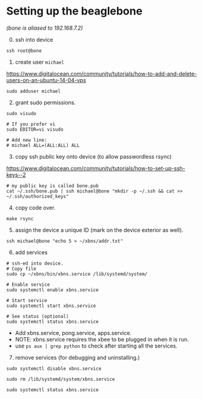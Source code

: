 # Setting up the beaglebone
_(bone is aliased to 192.168.7.2)_

0. ssh into device

```
ssh root@bone
```

1. create user `michael`

https://www.digitalocean.com/community/tutorials/how-to-add-and-delete-users-on-an-ubuntu-14-04-vps

```
sudo adduser michael
```

2. grant sudo permissions.


```
sudo visudo

# If you prefer vi
sudo EDITOR=vi visudo

# Add new line:
# michael ALL=(ALL:ALL) ALL
```

3. copy ssh public key onto device (to allow passwordless rsync)

https://www.digitalocean.com/community/tutorials/how-to-set-up-ssh-keys--2

```
# my public key is called bone.pub
cat ~/.ssh/bone.pub | ssh michael@bone "mkdir -p ~/.ssh && cat >>  ~/.ssh/authorized_keys"
```

4. copy code over.
```
make rsync
```

5. assign the device a unique ID (mark on the device exterior as well).

```
ssh michael@bone "echo 5 > ~/xbns/addr.txt"
```

6. add services
```
# ssh-ed into device.
# Copy file
sudo cp ~/xbns/bin/xbns.service /lib/systemd/system/

# Enable service
sudo systemctl enable xbns.service

# Start service
sudo systemctl start xbns.service

# See status (optional)
sudo systemctl status xbns.service
```

- Add xbns.service, pong.service, apps.service.
- NOTE: xbns.service requires the xbee to be plugged in when it is run.
- use `ps aux | grep python` to check after starting all the services.

7. remove services (for debugging and uninstalling.)

```
sudo systemctl disable xbns.service

sudo rm /lib/systemd/system/xbns.service

sudo systemctl status xbns.service
```